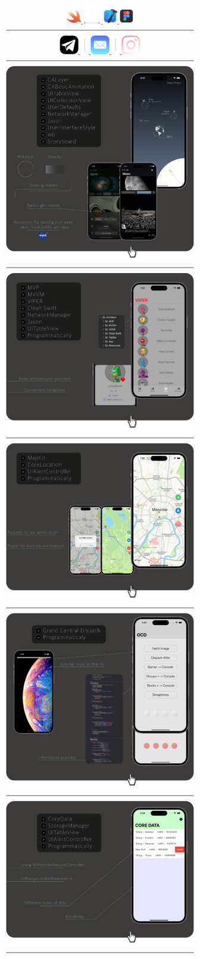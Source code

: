   <div align="center">
  
<div align="center">
<a href=https://developer.apple.com/documentation/technologies>
<img src="https://github.com/iamkorobitsyn/iamkorobitsyn/blob/main/swiftIcon.png"
alt="" title="Apple Documentation" alt="" width="40" height="40"/>
    
</a>
<a href=https://developer.apple.com/documentation/technologies>
<img src="https://github.com/iamkorobitsyn/iamkorobitsyn/blob/main/arrowSeparator.png" alt="" title="" alt="" width="50" height="50"/> 
</a>
  
<a href=https://apps.apple.com/ru/app/xcode/id497799835?mt>
    <img src="https://github.com/iamkorobitsyn/iamkorobitsyn/blob/main/xcodeIcon.png"
         alt="" title="Xcode" alt="" width="40" height="40"/>
</a>
<a href=https://www.figma.com>
   <img src="https://github.com/iamkorobitsyn/iamkorobitsyn/blob/main/figmaIcon.png"
        alt="" title="Figma" alt="" width="40" height="40"/>
  
---
  
   </div>

<div align="center">
  <a href=https://t.me/iamkorobitsyn>
    <img src="https://github.com/iamkorobitsyn/iamkorobitsyn/blob/main/telegramIcon.png"
         alt="" title="Telegram" alt="" width="50" height="50"/>
  </a>
  
  <a href=https://t.me/iamkorobitsyn>
    <img src="https://github.com/iamkorobitsyn/iamkorobitsyn/blob/main/separator.png"
         alt="" title="" alt="" width="25" height="50"/>
  </a>
   <a href=mailto:iamkorobitsyn@icloud.com>
    <img src="https://github.com/iamkorobitsyn/iamkorobitsyn/blob/main/mailIcon.png"
         alt="" title="Mail" alt="" width="50" height="50"/>
  </a>
  
  <a href=https://www.instagram.com/iamkorobitsyn>
    <img src="https://github.com/iamkorobitsyn/iamkorobitsyn/blob/main/separator.png"
         alt="" title="" alt="" width="25" height="50"/>
  </a>
   <a href=https://www.instagram.com/iamkorobitsyn>
    <img src="https://github.com/iamkorobitsyn/iamkorobitsyn/blob/main/istagramIcon.png"
         alt="" title="Instagram" alt="" width="50" height="50"/>
  </a>
   
</div>



</pre>



<div id="header" align="center">

---

</a>
   <a href=https://github.com/iamkorobitsyn/NASA-APIs>
    <img src="https://github.com/iamkorobitsyn/iamkorobitsyn/blob/main/NasaApisFront.png"
         alt="" title="NASA APIs" alt="Swift"/>
</a>
  

</div>

<div align="center">

</div>

---

<div id="header" align="center">

</div>

</a>
   <a href=https://github.com/iamkorobitsyn/Architect>
    <img src="https://github.com/iamkorobitsyn/iamkorobitsyn/blob/main/ArchitectFront.png"
         alt="" title="Architect" alt="Swift"/>
</a>

</div>

<div align="center">

</div>

---

<div id="header" align="center">

</div>

</a>
   <a href=https://github.com/iamkorobitsyn/CoreLocationStack>
    <img src="https://github.com/iamkorobitsyn/iamkorobitsyn/blob/main/CoreLocationStackFront.png"
         alt="" title="CoreLocationStack" alt="Swift"/>
</a>

</div>

<div align="center">

</div>

---

<div id="header" align="center">

</div>

</a>
   <a href=https://github.com/iamkorobitsyn/GrandCentralDispach>
    <img src="https://github.com/iamkorobitsyn/iamkorobitsyn/blob/main/GCDFront.png"
         alt="" title="GCD" alt="Swift"/>
</a>

</div>

<div align="center">

</div>

---

<div id="header" align="center">

</div>

</a>
   <a href=https://github.com/iamkorobitsyn/CoreDataStack>
    <img src="https://github.com/iamkorobitsyn/iamkorobitsyn/blob/main/CoreDataFront.png"
         alt="" title="Core Data" alt="Swift"/>
</a>

</div>

<div align="center">

</div>

---

<div id="header" align="center">

</div>


